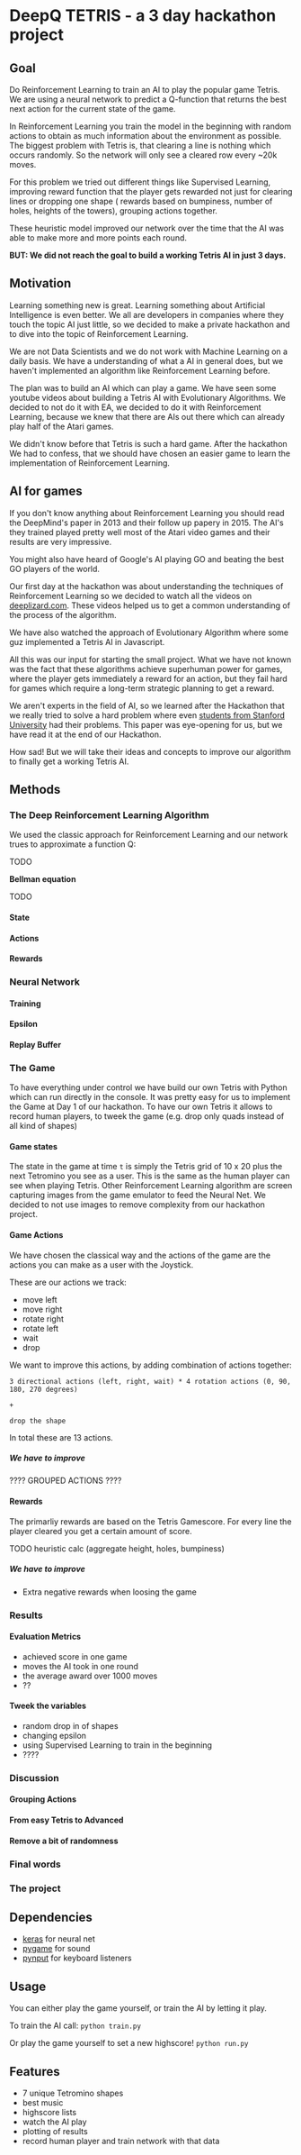 # DeepQ TETRIS - a 3 day hackathon project

## Goal
Do Reinforcement Learning to train an AI to play the popular game Tetris. We are using a neural network to predict a Q-function that returns the best next action for the current state of the game.

In Reinforcement Learning you train the model in the beginning with random actions to obtain as much information about the environment as possible. The biggest problem with Tetris is, that clearing a line is nothing which occurs randomly. So the network will only see a cleared row every ~20k moves.

For this problem we tried out different things like Supervised Learning, improving reward function that the player gets rewarded not just for clearing lines or dropping one shape ( rewards based on bumpiness, number of holes, heights of the towers), grouping actions together.

These heuristic model improved our network over the time that the AI was able to make more and more points each round.

**BUT: We did not reach the goal to build a working Tetris AI in just 3 days.**


## Motivation
Learning something new is great. Learning something about Artificial Intelligence is even better. We all are developers in companies where they touch the topic AI just little, so we decided to make a private hackathon and to dive into the topic of Reinforcement Learning. 

We are not Data Scientists and we do not work with Machine Learning on a daily basis. We have a understanding of what a AI in general does, but we haven't implemented an algorithm like Reinforcement Learning before.

The plan was to build an AI which can play a game. We have seen some youtube videos about building a Tetris AI with Evolutionary Algorithms. We decided to not do it with EA, we decided to do it with Reinforcement Learning, because we knew that there are AIs out there which can already play half of the Atari games. 

We didn't know before that Tetris is such a hard game. After the hackathon We had to confess, that we should have chosen an easier game to learn the implementation of Reinforcement Learning. 

## AI for games

If you don't know anything about Reinforcement Learning you should read the DeepMind's paper in 2013 and their follow up papery in 2015. The AI's they trained played pretty well most of the Atari video games and their results are very impressive. 

You might also have heard of Google's AI playing GO and beating the best GO players of the world. 

Our first day at the hackathon was about understanding the techniques of Reinforcement Learning so we decided to watch all the videos on [deeplizard.com](https://deeplizard.com/learn/video/nyjbcRQ-uQ8). These videos helped us to get a common understanding of the process of the algorithm.

We have also watched the approach of Evolutionary Algorithm where some guz implemented a Tetris AI in Javascript.

All this was our input for starting the small project. What we have not known was the fact that these algorithms achieve superhuman power for games, where the player gets immediately a reward for an action, but they fail hard for games which require a long-term strategic planning to get a reward. 

We aren't experts in the field of AI, so we learned after the Hackathon that we really tried to solve a hard problem where even [students from Stanford University](http://cs231n.stanford.edu/reports/2016/pdfs/121_Report.pdf) had their problems. This paper was eye-opening for us, but we have read it at the end of our Hackathon. 

How sad! But we will take their ideas and concepts to improve our algorithm to finally get a working Tetris AI.


## Methods

### The Deep Reinforcement Learning Algorithm
We used the classic approach for Reinforcement Learning and our network trues to approximate a function Q:

TODO 

**Bellman equation**

TODO


#### State


#### Actions


#### Rewards


### Neural Network


#### Training


#### Epsilon


#### Replay Buffer



### The Game
To have everything under control we have build our own Tetris with Python which can run directly in the console. It was pretty easy for us to implement the Game at Day 1 of our hackathon. To have our own Tetris it allows to record human players, to tweek the game (e.g. drop only quads instead of all kind of shapes)

#### Game states
The state in the game at time `t` is simply the Tetris grid of 10 x 20 plus the next Tetromino you see as a user. This is the same as the human player can see when playing Tetris. Other Reinforcement Learning algorithm are screen capturing images from the game emulator to feed the Neural Net. We decided to not use images to remove complexity from our hackathon project.

#### Game Actions
We have chosen the classical way and the actions of the game are the actions you can make as a user with the Joystick. 

These are our actions we track:
 - move left
 - move right
 - rotate right
 - rotate left
 - wait
 - drop


We want to improve this actions, by adding combination of actions together:

```
3 directional actions (left, right, wait) * 4 rotation actions (0, 90, 180, 270 degrees)

+

drop the shape
```

In total these are 13 actions.


##### We have to improve

???? GROUPED ACTIONS ???? 

#### Rewards
The primarliy rewards are based on the Tetris Gamescore. For every line the player cleared you get a certain amount of score.

TODO heuristic calc (aggregate height, holes, bumpiness)

##### We have to improve
 - Extra negative rewards when loosing the game


### Results

#### Evaluation Metrics

- achieved score in one game
- moves the AI took in one round
- the average award over 1000 moves
-  ??

#### Tweek the variables
- random drop in of shapes
- changing epsilon
- using Supervised Learning to train in the beginning
- ????


### Discussion

#### Grouping Actions

#### From easy Tetris to Advanced

#### Remove a bit of randomness


### Final words



### The project


## Dependencies

- [keras](???) for neural net
- [pygame](https://www.pygame.org/news) for sound
- [pynput](https://pypi.org/project/pynput/) for keyboard listeners


## Usage

You can either play the game yourself, or train the AI by letting it play.

To train the AI call:
`python train.py`

Or play the game yourself to set a new highscore!
`python run.py`


## Features

- 7 unique Tetromino shapes
- best music
- highscore lists
- watch the AI play
- plotting of results
- record human player and train network with that data





